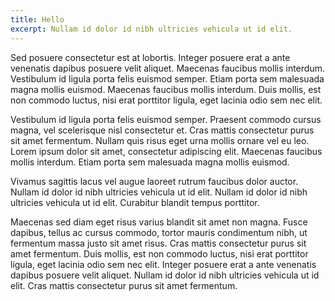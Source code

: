 ```yaml
---
title: Hello
excerpt: Nullam id dolor id nibh ultricies vehicula ut id elit.
---
```

Sed posuere consectetur est at lobortis. Integer posuere erat a ante venenatis dapibus posuere velit aliquet. Maecenas faucibus mollis interdum. Vestibulum id ligula porta felis euismod semper. Etiam porta sem malesuada magna mollis euismod. Maecenas faucibus mollis interdum. Duis mollis, est non commodo luctus, nisi erat porttitor ligula, eget lacinia odio sem nec elit.

Vestibulum id ligula porta felis euismod semper. Praesent commodo cursus magna, vel scelerisque nisl consectetur et. Cras mattis consectetur purus sit amet fermentum. Nullam quis risus eget urna mollis ornare vel eu leo. Lorem ipsum dolor sit amet, consectetur adipiscing elit. Maecenas faucibus mollis interdum. Etiam porta sem malesuada magna mollis euismod.

Vivamus sagittis lacus vel augue laoreet rutrum faucibus dolor auctor. Nullam id dolor id nibh ultricies vehicula ut id elit. Nullam id dolor id nibh ultricies vehicula ut id elit. Curabitur blandit tempus porttitor.

Maecenas sed diam eget risus varius blandit sit amet non magna. Fusce dapibus, tellus ac cursus commodo, tortor mauris condimentum nibh, ut fermentum massa justo sit amet risus. Cras mattis consectetur purus sit amet fermentum. Duis mollis, est non commodo luctus, nisi erat porttitor ligula, eget lacinia odio sem nec elit. Integer posuere erat a ante venenatis dapibus posuere velit aliquet. Nullam id dolor id nibh ultricies vehicula ut id elit. Cras mattis consectetur purus sit amet fermentum.
